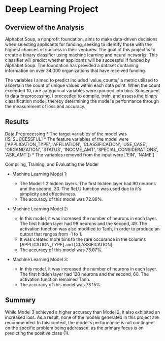 # Deep Learning Project

## Overview of the Analysis

Alphabet Soup, a nonprofit foundation, aims to make data-driven decisions when selecting applicants for funding, seeking to identify those with the highest chances of success in their ventures. The goal of this project is to create a binary classifier using machine learning and neural networks. This classifier will predict whether applicants will be successful if funded by Alphabet Soup. The foundation has provided a dataset containing information on over 34,000 organizations that have received funding.

The variables I aimed to predict included 'value_counts,' a metric utilized to ascertain the count of unique values within each data point. When the count exceeded 10, rare categorical variables were grouped into bins. Subsequent to data preprocessing, I proceeded to compile, train, and assess the binary classification model, thereby determining the model's performance through the measurement of loss and accuracy.

## Results

  Data Preprocessing
    * The target variables of the model was [IS_SUCCESSFUL]
    * The feature variables of the model were ['APPLICATION_TYPE', 'AFFILIATION', 'CLASSIFICATION', 'USE_CASE', 'ORGANIZATION', 'STATUS', 'INCOME_AMT', 'SPECIAL_CONSIDERATIONS', 'ASK_AMT'])
    * The variables removed from the input were ['EIN', 'NAME']

  Compiling, Training, and Evaluating the Model
    
* Machine Learning Model 1:
  * The Model 1 2 hidden layers. The first hidden layer had 90 neurons and the second, 30. The ReLU function was used due to it's simplicity and effectiviness. 
  * The accuracy of this model was 72.89%.

* Machine Learning Model 2:
    * In this model, it was increased the number of neurons in each layer. The first hidden layer had 98 neurons and the second, 49. The activation function was also modified to Tanh, in order to produce an output that ranges from -1 to 1.
    * It was created more bins to the rare occurance in the columns [APPLICATION_TYPE] and [CLASSIFICATION]. 
    * The accuracy of this model was 73.07%.
  
* Machine Learning Model 3:
    * In this model, it was increased the number of neurons in each layer. The first hidden layer had 120 neurons and the second, 60. The activation function remained Tanh.
    * The accuracy of this model was 73.15%.


## Summary

  While Model 3 achieved a higher accuracy than Model 2, it also exhibited an increased loss. As a result, none of the models generated in this project are recommended. In this context, the model's performance is not contingent on the specific problem being addressed, as the primary focus is on predicting the positive class (1).
